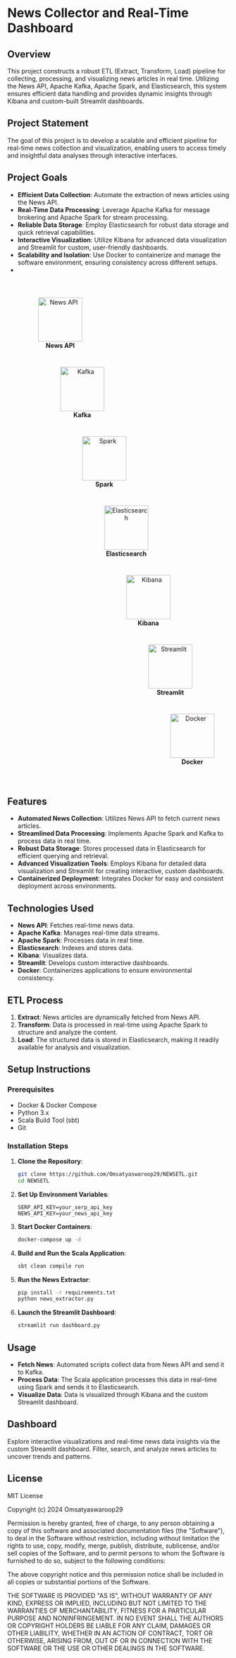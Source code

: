 
# News Collector and Real-Time Dashboard

## Overview

This project constructs a robust ETL (Extract, Transform, Load) pipeline for collecting, processing, and visualizing news articles in real time. Utilizing the News API, Apache Kafka, Apache Spark, and Elasticsearch, this system ensures efficient data handling and provides dynamic insights through Kibana and custom-built Streamlit dashboards.

## Project Statement

The goal of this project is to develop a scalable and efficient pipeline for real-time news collection and visualization, enabling users to access timely and insightful data analyses through interactive interfaces.

## Project Goals

- **Efficient Data Collection**: Automate the extraction of news articles using the News API.
- **Real-Time Data Processing**: Leverage Apache Kafka for message brokering and Apache Spark for stream processing.
- **Reliable Data Storage**: Employ Elasticsearch for robust data storage and quick retrieval capabilities.
- **Interactive Visualization**: Utilize Kibana for advanced data visualization and Streamlit for custom, user-friendly dashboards.
- **Scalability and Isolation**: Use Docker to containerize and manage the software environment, ensuring consistency across different setups.
- 


<div style="display: flex; flex-direction: column; align-items: flex-start; justify-content: center; padding: 20px;">
    <div style="text-align:center; margin: 20px; margin-left: 0px; width: 200px;">
        <img src="https://databar.ai/media/external_source_logo/NewsAPI_QjWnptB.png" alt="News API" width="100" height="100"><br/>
        <strong>News API</strong>
    </div>
    <div style="text-align:center; margin: 20px; margin-left: 50px; width: 200px;">
        <img src="https://www.ovhcloud.com/sites/default/files/styles/text_media_horizontal/public/2021-09/ECX-1909_Hero_Kafka_600x400%402x-1.png" alt="Kafka" width="100" height="100"><br/>
        <strong>Kafka</strong>
    </div>
    <div style="text-align:center; margin: 20px; margin-left: 100px; width: 200px;">
        <img src="https://www.azul.com/wp-content/uploads/2021/03/technologies-spark.png" alt="Spark" width="100" height="100"><br/>
        <strong>Spark</strong>
    </div>
    <div style="text-align:center; margin: 20px; margin-left: 150px; width: 200px;">
        <img src="https://miro.medium.com/v2/resize:fit:1000/1*Oh6M-X2E6lNuSO9XtfYYkQ.png" alt="Elasticsearch" width="100" height="100"><br/>
        <strong>Elasticsearch</strong>
    </div>
    <div style="text-align:center; margin: 20px; margin-left: 200px; width: 200px;">
        <img src="https://www.saagie.com/wp-content/uploads/elementor/thumbs/Kibana-q3vwhyub1i9wgbo7j1k4tk0web4r6o41n9euhv6rk0.png" alt="Kibana" width="100" height="100"><br/>
        <strong>Kibana</strong>
    </div>
    <div style="text-align:center; margin: 20px; margin-left: 250px; width: 200px;">
        <img src="https://30days-tmp.streamlit.app/~/+/media/c1d64cbe224f2a71943d37c5294f12c656d9379b6b866e3f418fe9aa.png" alt="Streamlit" width="100" height="100"><br/>
        <strong>Streamlit</strong>
    </div>
    <div style="text-align:center; margin: 20px; margin-left: 300px; width: 200px;">
        <img src="https://cdn4.iconfinder.com/data/icons/logos-and-brands/512/97_Docker_logo_logos-512.png" alt="Docker" width="100" height="100"><br/>
        <strong>Docker</strong>
    </div>
</div>





## Features

- **Automated News Collection**: Utilizes News API to fetch current news articles.
- **Streamlined Data Processing**: Implements Apache Spark and Kafka to process data in real time.
- **Robust Data Storage**: Stores processed data in Elasticsearch for efficient querying and retrieval.
- **Advanced Visualization Tools**: Employs Kibana for detailed data visualization and Streamlit for creating interactive, custom dashboards.
- **Containerized Deployment**: Integrates Docker for easy and consistent deployment across environments.

## Technologies Used

- **News API**: Fetches real-time news data.
- **Apache Kafka**: Manages real-time data streams.
- **Apache Spark**: Processes data in real time.
- **Elasticsearch**: Indexes and stores data.
- **Kibana**: Visualizes data.
- **Streamlit**: Develops custom interactive dashboards.
- **Docker**: Containerizes applications to ensure environmental consistency.

## ETL Process

1. **Extract**: News articles are dynamically fetched from News API.
2. **Transform**: Data is processed in real-time using Apache Spark to structure and analyze the content.
3. **Load**: The structured data is stored in Elasticsearch, making it readily available for analysis and visualization.

## Setup Instructions

### Prerequisites

- Docker & Docker Compose
- Python 3.x
- Scala Build Tool (sbt)
- Git

### Installation Steps

1. **Clone the Repository**:
   ```bash
   git clone https://github.com/Omsatyaswaroop29/NEWSETL.git
   cd NEWSETL
   ```

2. **Set Up Environment Variables**:
   ```env
   SERP_API_KEY=your_serp_api_key
   NEWS_API_KEY=your_news_api_key
   ```

3. **Start Docker Containers**:
   ```bash
   docker-compose up -d
   ```

4. **Build and Run the Scala Application**:
   ```bash
   sbt clean compile run
   ```

5. **Run the News Extractor**:
   ```bash
   pip install -r requirements.txt
   python news_extractor.py
   ```

6. **Launch the Streamlit Dashboard**:
   ```bash
   streamlit run dashboard.py
   ```

## Usage

- **Fetch News**: Automated scripts collect data from News API and send it to Kafka.
- **Process Data**: The Scala application processes this data in real-time using Spark and sends it to Elasticsearch.
- **Visualize Data**: Data is visualized through Kibana and the custom Streamlit dashboard.

## Dashboard

Explore interactive visualizations and real-time news data insights via the custom Streamlit dashboard. Filter, search, and analyze news articles to uncover trends and patterns.

## License

MIT License

Copyright (c) 2024 Omsatyaswaroop29

Permission is hereby granted, free of charge, to any person obtaining a copy
of this software and associated documentation files (the "Software"), to deal
in the Software without restriction, including without limitation the rights
to use, copy, modify, merge, publish, distribute, sublicense, and/or sell
copies of the Software, and to permit persons to whom the Software is
furnished to do so, subject to the following conditions:

The above copyright notice and this permission notice shall be included in all
copies or substantial portions of the Software.

THE SOFTWARE IS PROVIDED "AS IS", WITHOUT WARRANTY OF ANY KIND, EXPRESS OR
IMPLIED, INCLUDING BUT NOT LIMITED TO THE WARRANTIES OF MERCHANTABILITY,
FITNESS FOR A PARTICULAR PURPOSE AND NONINFRINGEMENT. IN NO EVENT SHALL THE
AUTHORS OR COPYRIGHT HOLDERS BE LIABLE FOR ANY CLAIM, DAMAGES OR OTHER
LIABILITY, WHETHER IN AN ACTION OF CONTRACT, TORT OR OTHERWISE, ARISING FROM,
OUT OF OR IN CONNECTION WITH THE SOFTWARE OR THE USE OR OTHER DEALINGS IN THE
SOFTWARE.
